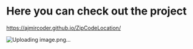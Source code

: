 # Here you can check out the project 


https://ajmircoder.github.io/ZipCodeLocation/

![Uploading image.png…]()
